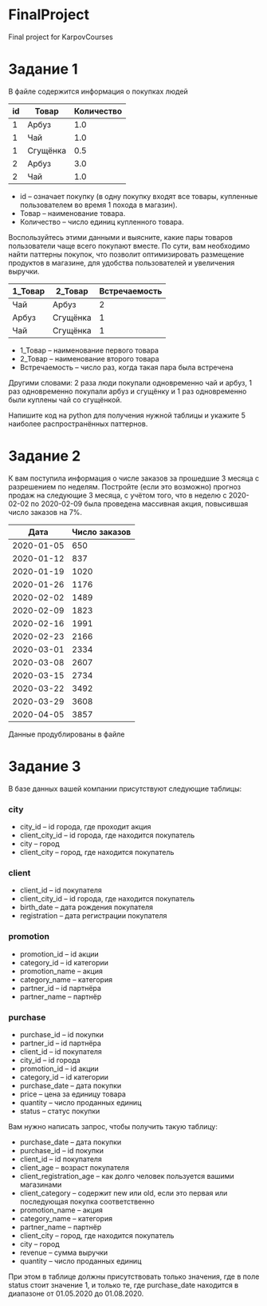 # FinalProject
Final project for KarpovCourses
# Задание 1
В файле содержится информация о покупках людей

| id | Товар | Количество |
| ----------- | ----------- | ----------- |
| 1	 | Арбуз |	1.0 |
| 1	 | Чай |	1.0 |
| 1	 | Сгущёнка |	0.5 |
| 2  | Арбуз |	3.0 |
| 2	 | Чай |	1.0 |

- id – означает покупку (в одну покупку входят все товары, купленные пользователем во время 1 похода в магазин).  
- Товар – наименование товара.  
- Количество – число единиц купленного товара.  

Воспользуйтесь этими данными и выясните, какие пары товаров пользователи чаще всего покупают вместе. По сути, вам необходимо найти паттерны покупок, что позволит оптимизировать размещение продуктов в магазине, для удобства пользователей и увеличения выручки.

| 1_Товар	| 2_Товар |	Встречаемость |
| ----------- | ----------- | ----------- |
| Чай |	Арбуз |	2 |
| Арбуз |	Сгущёнка |	1 |
| Чай |	Сгущёнка |	1 |

- 1_Товар – наименование первого товара  
- 2_Товар – наименование второго товара  
- Встречаемость – число раз, когда такая пара была встречена  
 
Другими словами: 2 раза люди покупали одновременно чай и арбуз, 1 раз одновременно покупали арбуз и сгущёнку и 1 раз одновременно были куплены чай со сгущёнкой.

Напишите код на python для получения нужной таблицы и укажите 5 наиболее распространённых паттернов.


# Задание 2
К вам поступила информация о числе заказов за прошедшие 3 месяца с разрешением по неделям. Постройте (если это возможно) прогноз продаж на следующие 3 месяца, с учётом того, что в неделю с 2020-02-02 по 2020-02-09 была проведена массивная акция, повысившая число заказов на 7%.

| Дата |	Число заказов |
| ----------- | ----------- |
| 2020-01-05 |	650 |
| 2020-01-12	| 837 |
| 2020-01-19	| 1020 |
| 2020-01-26	| 1176 |
| 2020-02-02	| 1489 |
| 2020-02-09	| 1823 |
| 2020-02-16	| 1991 |
| 2020-02-23	| 2166 |
| 2020-03-01	| 2334 |
| 2020-03-08	| 2607 |
| 2020-03-15	| 2734 |
| 2020-03-22	| 3492 |
| 2020-03-29	| 3608 |
| 2020-04-05	| 3857 |

Данные продублированы в файле

# Задание 3
В базе данных вашей компании присутствуют следующие таблицы:

### city
- city_id – id города, где проходит акция
- client_city_id – id города, где находится покупатель
- city – город
- client_city – город, где находится покупатель
### client
- client_id – id покупателя
- client_city_id – id города, где находится покупатель
- birth_date – дата рождения покупателя
- registration – дата регистрации покупателя
### promotion
- promotion_id – id акции
- category_id – id категории
- promotion_name – акция
- category_name – категория
- partner_id – id партнёра
- partner_name – партнёр
### purchase
- purchase_id – id покупки
- partner_id – id партнёра
- client_id – id покупателя
- city_id – id города
- promotion_id – id акции
- category_id – id категории
- purchase_date – дата покупки
- price – цена за единицу товара
- quantity – число проданных единиц
- status – статус покупки

Вам нужно написать запрос, чтобы получить такую таблицу:

- purchase_date – дата покупки
- purchase_id – id покупки
- client_id – id покупателя
- client_age – возраст покупателя
- client_registration_age – как долго человек пользуется вашими магазинами
- client_category – содержит new или old, если это первая или последующая покупка соответственно
- promotion_name – акция
- category_name – категория
- partner_name – партнёр
- client_city – город, где находится покупатель
- city – город
- revenue – сумма выручки
- quantity – число проданных единиц

При этом в таблице должны присутствовать только значения, где в поле status стоит значение 1, и только те, где purchase_date находится в диапазоне от 01.05.2020 до 01.08.2020.
